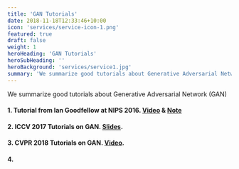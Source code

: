 ```yaml
---
title: 'GAN Tutorials'
date: 2018-11-18T12:33:46+10:00
icon: 'services/service-icon-1.png'
featured: true
draft: false
weight: 1
heroHeading: 'GAN Tutorials'
heroSubHeading: ''
heroBackground: 'services/service1.jpg'
summary: 'We summarize good tutorials about Generative Adversarial Network (GAN)'
---
```

We summarize good tutorials about Generative Adversarial Network (GAN)

#### 1. Tutorial from Ian Goodfellow at NIPS 2016. [Video](https://www.youtube.com/watch?v=HGYYEUSm-0Q) & [Note](https://arxiv.org/abs/1701.00160)

#### 2. ICCV 2017 Tutorials on GAN. [Slides](https://sites.google.com/view/iccv-2017-gans/schedule).

#### 3. CVPR 2018 Tutorials on GAN. [Video](https://sites.google.com/view/cvpr2018tutorialongans/). 

#### 4. 

